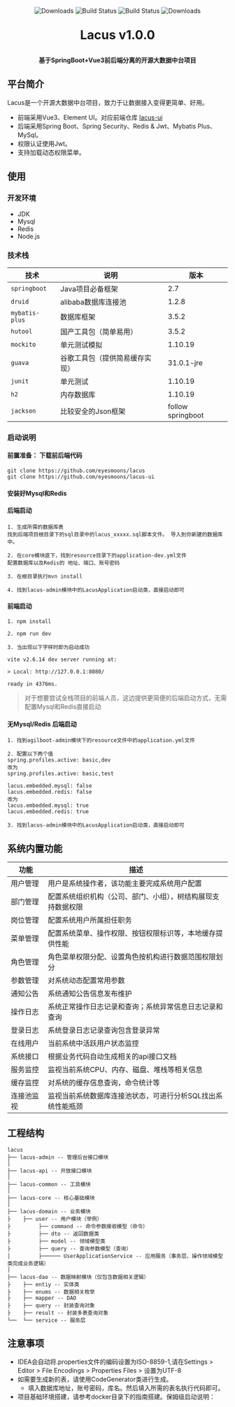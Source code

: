 <p align="center">
  <img src="https://img.shields.io/badge/Release-V1.5.0-green.svg" alt="Downloads">
  <img src="https://img.shields.io/badge/JDK-1.8+-green.svg" alt="Build Status">
  <img src="https://img.shields.io/badge/license-MIT-blue.svg" alt="Build Status">
   <img src="https://img.shields.io/badge/Spring%20Boot-2.7.1-blue.svg" alt="Downloads">
 </p>
<h1 align="center" style="margin: 30px 0 30px; font-weight: bold;">Lacus v1.0.0</h1>
<h4 align="center">基于SpringBoot+Vue3前后端分离的开源大数据中台项目</h4>
<p align="center">
</p>



## 平台简介

Lacus是一个开源大数据中台项目，致力于让数据接入变得更简单、好用。

* 前端采用Vue3、Element UI。对应前端仓库 [lacus-ui](https://github.com/eyesmoons/lacus-ui)
* 后端采用Spring Boot、Spring Security、Redis & Jwt、Mybatis Plus、MySql。
* 权限认证使用Jwt。
* 支持加载动态权限菜单。

## 使用

### 开发环境

- JDK
- Mysql
- Redis
- Node.js

### 技术栈

| 技术             | 说明              | 版本                |
|----------------|-----------------|-------------------|
| `springboot`   | Java项目必备框架      | 2.7               |
| `druid`        | alibaba数据库连接池   | 1.2.8             |
| `mybatis-plus` | 数据库框架           | 3.5.2             |
| `hutool`       | 国产工具包（简单易用）     | 3.5.2             |
| `mockito`      | 单元测试模拟          | 1.10.19           |
| `guava`        | 谷歌工具包（提供简易缓存实现） | 31.0.1-jre        |
| `junit`        | 单元测试            | 1.10.19           |
| `h2`           | 内存数据库           | 1.10.19           |
| `jackson`      | 比较安全的Json框架     | follow springboot |

### 启动说明

#### 前置准备： 下载前后端代码

```
git clone https://github.com/eyesmoons/lacus
git clone https://github.com/eyesmoons/lacus-ui
```

#### 安装好Mysql和Redis

#### 后端启动
```
1. 生成所需的数据库表
找到后端项目根目录下的sql目录中的lacus_xxxxx.sql脚本文件。 导入到你新建的数据库中。

2. 在core模块底下，找到resource目录下的application-dev.yml文件
配置数据库以及Redis的 地址、端口、账号密码

3. 在根目录执行mvn install

4. 找到lacus-admin模块中的LacusApplication启动类，直接启动即可
```

#### 前端启动
```
1. npm install

2. npm run dev

3. 当出现以下字样时即为启动成功

vite v2.6.14 dev server running at:

> Local: http://127.0.0.1:8080/

ready in 4376ms.

```
> 对于想要尝试全栈项目的前端人员，这边提供更简便的后端启动方式，无需配置Mysql和Redis直接启动
#### 无Mysql/Redis 后端启动
```
1. 找到agilboot-admin模块下的resource文件中的application.yml文件

2. 配置以下两个值
spring.profiles.active: basic,dev
改为
spring.profiles.active: basic,test

lacus.embedded.mysql: false
lacus.embedded.redis: false
改为
lacus.embedded.mysql: true
lacus.embedded.redis: true

3. 找到lacus-admin模块中的LacusApplication启动类，直接启动即可
```
## 系统内置功能

| 功能    | 描述                             |
|-------|--------------------------------|
| 用户管理  | 用户是系统操作者，该功能主要完成系统用户配置         |
| 部门管理  | 配置系统组织机构（公司、部门、小组），树结构展现支持数据权限 |
| 岗位管理  | 配置系统用户所属担任职务                   |
| 菜单管理  | 配置系统菜单、操作权限、按钮权限标识等，本地缓存提供性能   |
| 角色管理  | 角色菜单权限分配、设置角色按机构进行数据范围权限划分    |
| 参数管理  | 对系统动态配置常用参数                    |
| 通知公告  | 系统通知公告信息发布维护                   |
 操作日志  | 系统正常操作日志记录和查询；系统异常信息日志记录和查询   |
| 登录日志  | 系统登录日志记录查询包含登录异常                   |
| 在线用户  | 当前系统中活跃用户状态监控                   |
| 系统接口  | 根据业务代码自动生成相关的api接口文档             |
| 服务监控  | 监视当前系统CPU、内存、磁盘、堆栈等相关信息             |
| 缓存监控  | 对系统的缓存信息查询，命令统计等                   |
| 连接池监视  | 监视当前系统数据库连接池状态，可进行分析SQL找出系统性能瓶颈     |

## 工程结构

``` 
lacus
├── lacus-admin -- 管理后台接口模块
│
├── lacus-api -- 开放接口模块
│
├── lacus-common -- 工具模块
│
├── lacus-core -- 核心基础模块
│
├── lacus-domain -- 业务模块
├    ├── user -- 用户模块（举例）
├         ├── command -- 命令参数接收模型（命令）
├         ├── dto -- 返回数据类
├         ├── model -- 领域模型类
├         ├── query -- 查询参数模型（查询）
│         ├────── UserApplicationService -- 应用服务（事务层，操作领域模型类完成业务逻辑）
│
├── lacus-dao -- 数据映射模块（仅包含数据相关逻辑）
├    ├── entiy -- 实体类
├    ├── enums -- 数据相关枚举
├    ├── mapper -- DAO
├    ├── query -- 封装查询对象
├    ├── result -- 封装多表查询对象
└──  └── service -- 服务层
```

## 注意事项
- IDEA会自动将.properties文件的编码设置为ISO-8859-1,请在Settings > Editor > File Encodings > Properties Files > 设置为UTF-8
- 如需要生成新的表，请使用CodeGenerator类进行生成。
  - 填入数据库地址，账号密码，库名。然后填入所需的表名执行代码即可。
- 项目基础环境搭建，请参考docker目录下的指南搭建。保姆级启动说明：